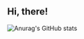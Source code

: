<!--![header](https://capsule-render.vercel.app/api?type=Cylinder&color=e6fccf&height=300&section=header&text=Yoozung&fontSize=90)


F0EAD6 EDF1FF / e6fccf e8ffe8
**yoozung/Yoozung** is a ✨ _special_ ✨ repository because its `README.md` (this file) appears on your GitHub profile.

Here are some ideas to get you started:


- 🌱 I’m currently learning ...
- 👯 I’m looking to collaborate on ...
- 🤔 I’m looking for help with ...
- 💬 Ask me about ...
- 📫 How to reach me: ...
-  Pronouns: ...
- ⚡ Fun fact: ...
-->

&NewLine;
<br>
<br>
<br>

## Hi, there!

![Anurag's GitHub stats](https://github-readme-stats.vercel.app/api?username=yoozung&&show_icons=true&theme=vue)

